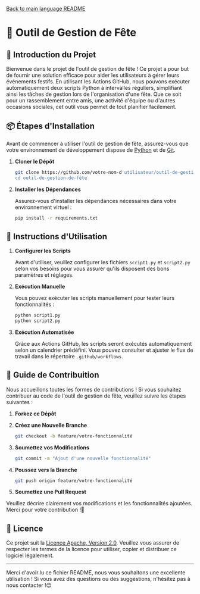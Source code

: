 [Back to main language README](README.md)

# 🎉 Outil de Gestion de Fête

## 🚀 Introduction du Projet

Bienvenue dans le projet de l'outil de gestion de fête ! Ce projet a pour but de fournir une solution efficace pour aider les utilisateurs à gérer leurs événements festifs. En utilisant les Actions GitHub, nous pouvons exécuter automatiquement deux scripts Python à intervalles réguliers, simplifiant ainsi les tâches de gestion lors de l'organisation d'une fête. Que ce soit pour un rassemblement entre amis, une activité d'équipe ou d'autres occasions sociales, cet outil vous permet de tout planifier facilement.

## 📦 Étapes d'Installation

Avant de commencer à utiliser l'outil de gestion de fête, assurez-vous que votre environnement de développement dispose de [Python](https://www.python.org/downloads/) et de [Git](https://git-scm.com/downloads).

1. **Cloner le Dépôt**

   ```bash
   git clone https://github.com/votre-nom-d'utilisateur/outil-de-gestion-de-fête.git
   cd outil-de-gestion-de-fête
   ```

2. **Installer les Dépendances**

   Assurez-vous d'installer les dépendances nécessaires dans votre environnement virtuel :

   ```bash
   pip install -r requirements.txt
   ```

## 📄 Instructions d'Utilisation

1. **Configurer les Scripts**

   Avant d'utiliser, veuillez configurer les fichiers `script1.py` et `script2.py` selon vos besoins pour vous assurer qu'ils disposent des bons paramètres et réglages.

2. **Exécution Manuelle**

   Vous pouvez exécuter les scripts manuellement pour tester leurs fonctionnalités :

   ```bash
   python script1.py
   python script2.py
   ```

3. **Exécution Automatisée**

   Grâce aux Actions GitHub, les scripts seront exécutés automatiquement selon un calendrier prédéfini. Vous pouvez consulter et ajuster le flux de travail dans le répertoire `.github/workflows`.

## 🤝 Guide de Contribuition

Nous accueillons toutes les formes de contributions ! Si vous souhaitez contribuer au code de l'outil de gestion de fête, veuillez suivre les étapes suivantes :

1. **Forkez ce Dépôt**
2. **Créez une Nouvelle Branche**

   ```bash
   git checkout -b feature/votre-fonctionnalité
   ```

3. **Soumettez vos Modifications**

   ```bash
   git commit -m "Ajout d'une nouvelle fonctionnalité"
   ```

4. **Poussez vers la Branche**

   ```bash
   git push origin feature/votre-fonctionnalité
   ```

5. **Soumettez une Pull Request**

Veuillez décrire clairement vos modifications et les fonctionnalités ajoutées. Merci pour votre contribution !💪

## 📜 Licence

Ce projet suit la [Licence Apache, Version 2.0](LICENSE). Veuillez vous assurer de respecter les termes de la licence pour utiliser, copier et distribuer ce logiciel légalement.

---

Merci d'avoir lu ce fichier README, nous vous souhaitons une excellente utilisation ! Si vous avez des questions ou des suggestions, n'hésitez pas à nous contacter !😊